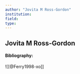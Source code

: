 ```yaml
---
author: "Jovita M Ross-Gordon"
institution:
field:
type:
---
```


## Jovita M Ross-Gordon
#### Bibliography:

![[@Ferry1998-xo]]